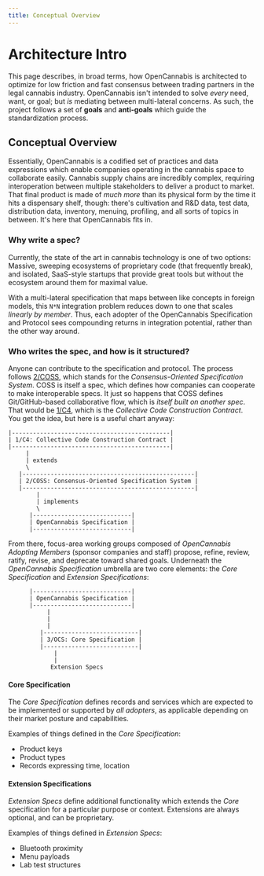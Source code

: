 ```yaml
---
title: Conceptual Overview
---
```

# Architecture Intro

This page describes, in broad terms, how OpenCannabis is architected to optimize for low friction and fast consensus
between trading partners in the legal cannabis industry. OpenCannabis isn't intended to solve _every_ need, want, or
goal; but _is_ mediating between multi-lateral concerns. As such, the project follows a set of **goals** and
**anti-goals** which guide the standardization process.

## Conceptual Overview

Essentially, OpenCannabis is a codified set of practices and data expressions which enable companies operating in the
cannabis space to collaborate easily. Cannabis supply chains are incredibly complex, requiring interoperation between
multiple stakeholders to deliver a product to market. That final product is made of _much more_ than its physical form
by the time it hits a dispensary shelf, though: there's cultivation and R&D data, test data, distribution data,
inventory, menuing, profiling, and all sorts of topics in between. It's here that OpenCannabis fits in.

### Why write a spec?

Currently, the state of the art in cannabis technology is one of two options: Massive, sweeping ecosystems of
proprietary code (that frequently break), and isolated, SaaS-style startups that provide great tools but without the
ecosystem around them for maximal value.

With a multi-lateral specification that maps between like concepts in foreign models, this `N*N` integration problem
reduces down to one that scales _linearly by member_. Thus, each adopter of the OpenCannabis Specification and Protocol
sees compounding returns in integration potential, rather than the other way around.

### Who writes the spec, and how is it structured?

Anyone can contribute to the specification and protocol. The process follows [2/COSS][1], which stands for the
_Consensus-Oriented Specification System_. COSS is itself a spec, which defines how companies can cooperate to make
interoperable specs. It just so happens that COSS defines Git/GitHub-based collaborative flow, which is _itself built on
another spec_. That would be [1/C4][2], which is the _Collective Code Construction Contract_. You get the idea, but here
is a useful chart anyway:

```
|---------------------------------------------|
| 1/C4: Collective Code Construction Contract |
|---------------------------------------------|
     |
     | extends
     \
   |-------------------------------------------------|
   | 2/COSS: Consensus-Oriented Specification System |
   |-------------------------------------------------|
        |
        | implements
        \
      |----------------------------|
      | OpenCannabis Specification |
      |----------------------------|
```

From there, focus-area working groups composed of _OpenCannabis Adopting Members_ (sponsor companies and staff) propose,
refine, review, ratify, revise, and deprecate toward shared goals. Underneath the _OpenCannabis Specification_ umbrella
are two core elements: the _Core Specification_ and _Extension Specifications_:

```
      |----------------------------|
      | OpenCannabis Specification |
      |----------------------------|
           |
           |
           |
         |---------------------------|
         | 3/OCS: Core Specification |
         |---------------------------|
             |
             |
            Extension Specs
```

#### Core Specification

The _Core Specification_ defines records and services which are expected to be implemented or supported by _all
adopters_, as applicable depending on their market posture and capabilities.

Examples of things defined in the _Core Specification_:
- Product keys
- Product types
- Records expressing time, location


#### Extension Specifications

_Extension Specs_ define additional functionality which extends the _Core_ specification for a particular purpose or
context. Extensions are always optional, and can be proprietary.

Examples of things defined in _Extension Specs_:
- Bluetooth proximity
- Menu payloads
- Lab test structures


[1]: https://github.com/OpenCannabis/RFC/tree/master/2
[2]: https://github.com/OpenCannabis/RFC/tree/master/1
